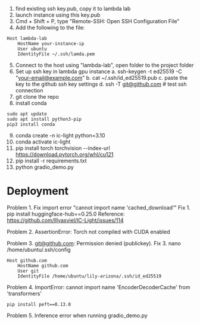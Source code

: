 1. find existing ssh key.pub, copy it to lambda lab
2. launch instance using this key.pub
3. Cmd + Shift + P, type "Remote-SSH: Open SSH Configuration File"
4. Add the following to the file:
```
Host lambda-lab
    HostName your-instance-ip
    User ubuntu
    IdentityFile ~/.ssh/lamda.pem
```
5. Connect to the host using "lambda-lab", open folder to the project folder
6. Set up ssh key in lambda gpu instance
    a. ssh-keygen -t ed25519 -C "your-email@example.com"
    b. cat ~/.ssh/id_ed25519.pub
    c. paste the key to the github ssh key settings
    d. ssh -T git@github.com # test ssh connection
7. git clone the repo
8. install conda 
```
sudo apt update
sudo apt install python3-pip
pip3 install conda
```
9. conda create -n ic-light python=3.10
10. conda activate ic-light
11. pip install torch torchvision --index-url https://download.pytorch.org/whl/cu121
12. pip install -r requirements.txt
13. python gradio_demo.py

# Deployment
Problem 1. Fix import error "cannot import name 'cached_download'"
Fix 1. pip install huggingface-hub==0.25.0
Reference: https://github.com/lllyasviel/IC-Light/issues/114

Problem 2. AssertionError: Torch not compiled with CUDA enabled

Problem 3. git@github.com: Permission denied (publickey).
Fix 3. nano /home/ubuntu/.ssh/config
```
Host github.com
    HostName github.com
    User git
    IdentityFile /home/ubuntu/lily-arizona/.ssh/id_ed25519
```

Problem 4. ImportError: cannot import name 'EncoderDecoderCache' from 'transformers'
```
pip install peft==0.13.0
```

Problem 5. Inference error when running gradio_demo.py

